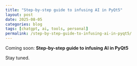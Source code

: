 ```yaml
---
title: "Step-by-step guide to infusing AI in PyQt5"
layout: post
date: 2025-08-05
categories: blog
tags: [chatgpt, ai, tools, personal]
permalink: /step-by-step-guide-to-infusing-ai-in-pyqt5/
---
```


Coming soon: **Step-by-step guide to infusing AI in PyQt5**

Stay tuned.
